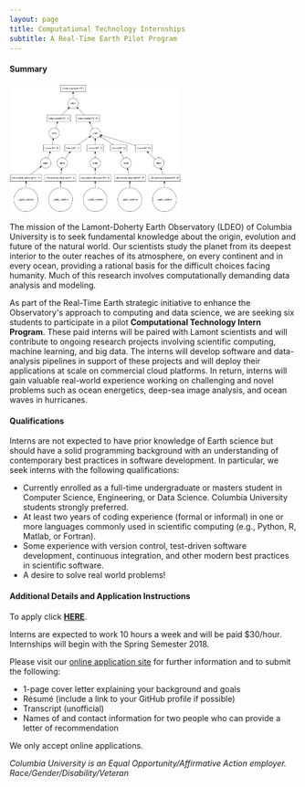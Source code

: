 ```yaml
---
layout: page
title: Computational Technology Internships
subtitle: A Real-Time Earth Pilot Program
---
```


#### Summary

<div class="left_image_float">
  <img src="images/dask_dag.png" alt="" width="300">
</div>

The mission of the Lamont-Doherty Earth Observatory (LDEO) of Columbia University is to seek fundamental knowledge about the origin, evolution and future of the natural world. Our scientists study the planet from its deepest interior to the outer reaches of its atmosphere, on every continent and in every ocean, providing a rational basis for the difficult choices facing humanity. Much of this research involves computationally demanding data analysis and modeling. 

As part of the Real-Time Earth strategic initiative to enhance the Observatory's approach to computing and data science, we are seeking six students to participate in a pilot <b>Computational Technology Intern Program</b>. These paid interns will be paired with Lamont scientists and will contribute to ongoing research projects involving scientific computing, machine learning, and big data. The interns will develop software and data-analysis pipelines in support of these projects and will deploy their applications at scale on commercial cloud platforms. In return, interns will gain valuable real-world experience working on challenging and novel problems such as ocean energetics, deep-sea image analysis, and ocean waves in hurricanes. 

#### Qualifications

Interns are not expected to have prior knowledge of Earth science but should have a solid programming background with an understanding of contemporary best practices in software development. In particular, we seek interns with the following qualifications: 

- Currently enrolled as a full-time undergraduate or masters student in Computer Science, Engineering, or Data Science. Columbia University students strongly preferred. 
- At least two years of coding experience (formal or informal) in one or more languages commonly used in scientific computing (e.g., Python, R, Matlab, or Fortran). 
- Some experience with version control, test-driven software development, continuous integration, and other modern best practices in scientific software. 
- A desire to solve real world problems! 

#### Additional Details and Application Instructions

To apply click <b>[HERE](https://jobs.columbia.edu/applicants/Central?quickFind=165815)</b>.

Interns are expected to work 10 hours a week and will be paid $30/hour.  Internships will begin with the Spring Semester 2018.

Please visit our [online application site](https://jobs.columbia.edu/applicants/Central?quickFind=165815) for further information and to submit the following:
 
 - 1-page cover letter explaining your background and goals
 - R&eacute;sum&eacute; (include a link to your GitHub profile if possible)
 - Transcript (unofficial)
 - Names of and contact information for two people who can provide a letter of recommendation

We only accept online applications.

<i>Columbia University is an Equal Opportunity/Affirmative Action employer.<br>Race/Gender/Disability/Veteran</i>
